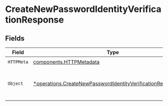 # CreateNewPasswordIdentityVerificationResponse


## Fields

| Field                                                                                                                                         | Type                                                                                                                                          | Required                                                                                                                                      | Description                                                                                                                                   |
| --------------------------------------------------------------------------------------------------------------------------------------------- | --------------------------------------------------------------------------------------------------------------------------------------------- | --------------------------------------------------------------------------------------------------------------------------------------------- | --------------------------------------------------------------------------------------------------------------------------------------------- |
| `HTTPMeta`                                                                                                                                    | [components.HTTPMetadata](../../models/components/httpmetadata.md)                                                                            | :heavy_check_mark:                                                                                                                            | N/A                                                                                                                                           |
| `Object`                                                                                                                                      | [*operations.CreateNewPasswordIdentityVerificationResponseBody](../../models/operations/createnewpasswordidentityverificationresponsebody.md) | :heavy_minus_sign:                                                                                                                            | The NewPasswordIdentity verification record has been successfully created.                                                                    |